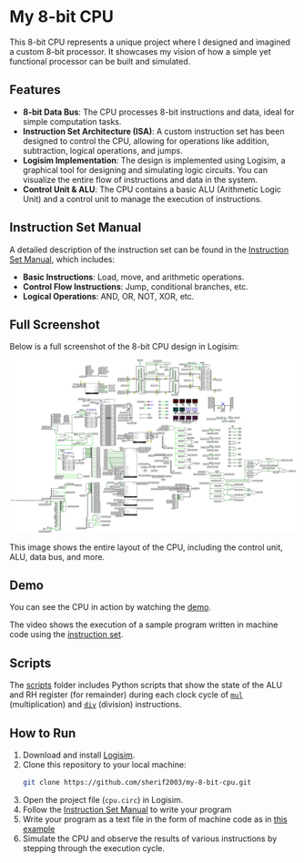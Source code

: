 # My 8-bit CPU

This 8-bit CPU represents a unique project where I designed and imagined a custom 8-bit processor. It showcases my vision of how a simple yet functional processor can be built and simulated.

## Features

- **8-bit Data Bus**: The CPU processes 8-bit instructions and data, ideal for simple computation tasks.
- **Instruction Set Architecture (ISA)**: A custom instruction set has been designed to control the CPU, allowing for operations like addition, subtraction, logical operations, and jumps.
- **Logisim Implementation**: The design is implemented using Logisim, a graphical tool for designing and simulating logic circuits. You can visualize the entire flow of instructions and data in the system.
- **Control Unit & ALU**: The CPU contains a basic ALU (Arithmetic Logic Unit) and a control unit to manage the execution of instructions.

## Instruction Set Manual

A detailed description of the instruction set can be found in the [Instruction Set Manual](https://github.com/sherif2003/my-8-bit-cpu/blob/main/My%208-bit%20CPU%20Instruction%20Set%20MANUAL.pdf), which includes:

- **Basic Instructions**: Load, move, and arithmetic operations.
- **Control Flow Instructions**: Jump, conditional branches, etc.
- **Logical Operations**: AND, OR, NOT, XOR, etc.

## Full Screenshot

Below is a full screenshot of the 8-bit CPU design in Logisim:

![Full Screenshot](assets/full-screenshot.png)

This image shows the entire layout of the CPU, including the control unit, ALU, data bus, and more.

## Demo

You can see the CPU in action by watching the [demo](https://www.youtube.com/watch?v=4WbbHC).

The video shows the execution of a sample program written in machine code using the [instruction set](https://github.com/sherif2003/my-8-bit-cpu/blob/main/My%208-bit%20CPU%20Instruction%20Set%20Manual.pdf).

## Scripts

The [scripts](scripts) folder includes Python scripts that show the state of the ALU and RH register (for remainder) during each clock cycle of [`mul`](scripts/mul.py) (multiplication) and [`div`](scripts/div.py) (division) instructions.

## How to Run

1. Download and install [Logisim](https://github.com/logisim-evolution/logisim-evolution).
2. Clone this repository to your local machine:
   ```bash
   git clone https://github.com/sherif2003/my-8-bit-cpu.git
   ```
3. Open the project file (`cpu.circ`) in Logisim.
4. Follow the [Instruction Set Manual](https://github.com/sherif2003/my-8-bit-cpu/blob/main/My%208-bit%20CPU%20Instruction%20Set%20Manual.pdf) to write your program
5. Write your program as a text file in the form of machine code as in [this example](https://github.com/sherif2003/my-8-bit-cpu/blob/main/example)
6. Simulate the CPU and observe the results of various instructions by stepping through the execution cycle.